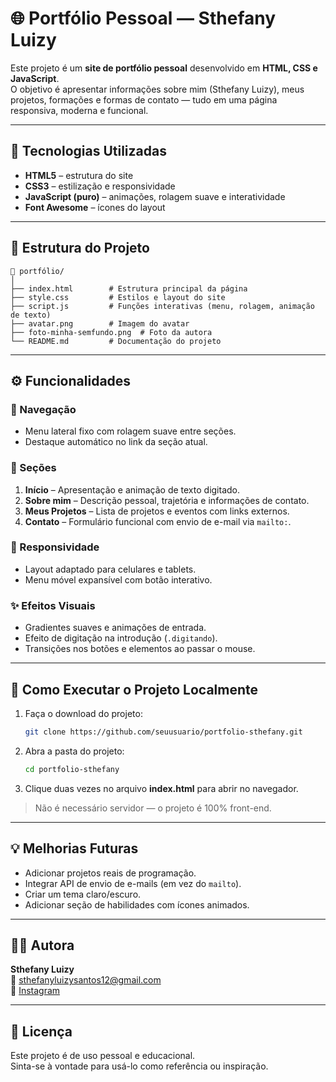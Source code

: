 # 🌐 Portfólio Pessoal — Sthefany Luizy

Este projeto é um **site de portfólio pessoal** desenvolvido em **HTML, CSS e JavaScript**.  
O objetivo é apresentar informações sobre mim (Sthefany Luizy), meus projetos, formações e formas de contato — tudo em uma página responsiva, moderna e funcional.

---

## 🧠 Tecnologias Utilizadas
- **HTML5** – estrutura do site  
- **CSS3** – estilização e responsividade  
- **JavaScript (puro)** – animações, rolagem suave e interatividade  
- **Font Awesome** – ícones do layout  

---

## 🧭 Estrutura do Projeto

```
📁 portfólio/
│
├── index.html        # Estrutura principal da página
├── style.css         # Estilos e layout do site
├── script.js         # Funções interativas (menu, rolagem, animação de texto)
├── avatar.png        # Imagem do avatar
├── foto-minha-semfundo.png  # Foto da autora
└── README.md         # Documentação do projeto
```

---

## ⚙️ Funcionalidades

### 🧭 Navegação
- Menu lateral fixo com rolagem suave entre seções.  
- Destaque automático no link da seção atual.

### 💬 Seções
1. **Início** – Apresentação e animação de texto digitado.  
2. **Sobre mim** – Descrição pessoal, trajetória e informações de contato.  
3. **Meus Projetos** – Lista de projetos e eventos com links externos.  
4. **Contato** – Formulário funcional com envio de e-mail via `mailto:`.

### 📱 Responsividade
- Layout adaptado para celulares e tablets.  
- Menu móvel expansível com botão interativo.

### ✨ Efeitos Visuais
- Gradientes suaves e animações de entrada.  
- Efeito de digitação na introdução (`.digitando`).  
- Transições nos botões e elementos ao passar o mouse.

---

## 🚀 Como Executar o Projeto Localmente

1. Faça o download do projeto:
   ```bash
   git clone https://github.com/seuusuario/portfolio-sthefany.git
   ```
2. Abra a pasta do projeto:
   ```bash
   cd portfolio-sthefany
   ```
3. Clique duas vezes no arquivo **index.html** para abrir no navegador.

> Não é necessário servidor — o projeto é 100% front-end.

---

## 💡 Melhorias Futuras
- Adicionar projetos reais de programação.
- Integrar API de envio de e-mails (em vez do `mailto`).
- Criar um tema claro/escuro.
- Adicionar seção de habilidades com ícones animados.

---

## 👩‍💻 Autora
**Sthefany Luizy**  
📧 [sthefanyluizysantos12@gmail.com](mailto:sthefanyluizysantos12@gmail.com)  
📸 [Instagram](https://www.instagram.com/sthefanyluizyyy/)  

---

## 🪪 Licença
Este projeto é de uso pessoal e educacional.  
Sinta-se à vontade para usá-lo como referência ou inspiração.
